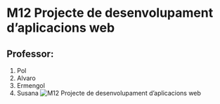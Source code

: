 # M12 Projecte de desenvolupament d’aplicacions web
## Professor: 
1. Pol
2. Alvaro
3. Ermengol
4. Susana
![M12 Projecte de desenvolupament d’aplicacions web](https://campus.institutpedralbes.cat/pluginfile.php/17645/course/overviewfiles/manageweb.jpg)


